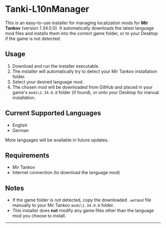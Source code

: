 # Tanki-L10nManager

This is an easy-to-use installer for managing localization mods for **Mir Tankov** (version 1.34.0.0). It automatically downloads the latest language mod files and installs them into the correct game folder, or to your Desktop if the game is not detected.

## Usage

1. Download and run the installer executable.
2. The installer will automatically try to detect your Mir Tankov installation folder.
3. Select your desired language mod.
4. The chosen mod will be downloaded from GitHub and placed in your game's `mods\1.34.0.0` folder (if found), or onto your Desktop for manual installation.

## Current Supported Languages

- English
- German

More languages will be available in future updates.

## Requirements

- Mir Tankov
- Internet connection (to download the language mod)

## Notes

- If the game folder is not detected, copy the downloaded `.wotmod` file manually to your Mir Tankov `mods\1.34.0.0` folder.
- This installer does **not** modify any game files other than the language mod you choose to install.

---


